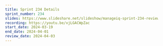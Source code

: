 ```yaml
---
title: Sprint 234 Details
sprint_number: 234
slides: https://www.slideshare.net/slideshow/manageiq-sprint-234-review-slide-deck/267093192
recording: https://youtu.be/xjLGACWpZac
start_date: 2024-03-19
end_date: 2024-04-01
review_date: 2024-04-03
---
```

